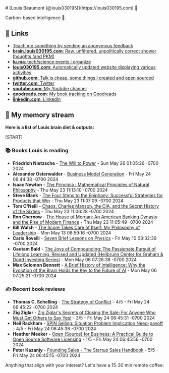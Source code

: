 <link rel="shortcut icon" href="/favicon.ico">
# [Louis Beaumont (@louis030195)](https://louis030195.com) 🤔

Carbon-based intelligence 🐒. 

## 🔗 Links

- [Teach me something by sending an anonymous feedback](https://www.admonymous.co/louis030195)
- [**brain.louis030195.com**: Raw, unfiltered, unpolitically correct shower thoughts (and PKM)](https://brain.louis030195.com)
- [**lu.ma**: tech/science events i organize](https://lu.ma/u/louis030195/events?past=1)
- [**louis030195.com**: Automatically updated website displaying various activities](https://louis030195.com)
- [**github.com**: Talk is cheap, some things I created and open sourced](https://github.com/louis030195)
- [**twitter.com**: Twitter](https://twitter.com/@louis030195)
- [**youtube.com**: My Youtube channel](https://www.youtube.com/channel/UCQyHp-A6Y4hwRt7qmi_TYOQ)
- [**goodreads.com**: My book tracking on Goodreads](https://www.goodreads.com/user/show/103091881-louis-beaumont)
- [**linkedin.com**: LinkedIn](https://www.linkedin.com/in/louis030195)

## 🌊 My memory stream

**Here is a list of Louis brain diet & outputs:**

[START]


### 📚 Books Louis is reading

-   **Friedrich Nietzsche**  - [The Will to Power](https://www.goodreads.com/book/show/31785.The_Will_to_Power) - Sun May 26 01:05:26 -0700 2024
-   **Alexander Osterwalder**  - [Business Model Generation](https://www.goodreads.com/book/show/7723797-business-model-generation) - Fri May 24 06:44:38 -0700 2024
-   **Isaac Newton**  - [The Principia : Mathematical Principles of Natural Philosophy](https://www.goodreads.com/book/show/231083.The_Principia_) - Thu May 23 11:13:10 -0700 2024
-   **Steve Blank**  - [The Four Steps to the Epiphany: Successful Strategies for Products that Win](https://www.goodreads.com/book/show/762542.The_Four_Steps_to_the_Epiphany) - Thu May 23 11:07:09 -0700 2024
-   **Tom O&#39;Neill**  - [Chaos: Charles Manson, the CIA, and the Secret History of the Sixties](https://www.goodreads.com/book/show/43015073-chaos) - Thu May 23 11:06:28 -0700 2024
-   **Ron Chernow**  - [The House of Morgan: An American Banking Dynasty and the Rise of Modern Finance](https://www.goodreads.com/book/show/16131.The_House_of_Morgan) - Thu May 23 11:05:49 -0700 2024
-   **Bill   Walsh**  - [The Score Takes Care of Itself: My Philosophy of Leadership](https://www.goodreads.com/book/show/6342995-the-score-takes-care-of-itself) - Mon May 13 08:59:16 -0700 2024
-   **Carlo Rovelli**  - [Seven Brief Lessons on Physics](https://www.goodreads.com/book/show/25734172-seven-brief-lessons-on-physics) - Fri May 10 08:32:39 -0700 2024
-   **Gautam Baid**  - [The Joys of Compounding: The Passionate Pursuit of Lifelong Learning, Revised and Updated (Heilbrunn Center for Graham &amp; Dodd Investing Series)](https://www.goodreads.com/book/show/48847632-the-joys-of-compounding) - Mon May 06 07:26:38 -0700 2024
-   **Max Solomon Bennett**  - [A Brief History of Intelligence: Why the Evolution of the Brain Holds the Key to the Future of AI](https://www.goodreads.com/book/show/74821304-a-brief-history-of-intelligence) - Mon May 06 07:25:21 -0700 2024

### ✍ Recent book reviews

-   **Thomas C. Schelling**  - [The Strategy of Conflict](https://www.goodreads.com/book/show/317330.The_Strategy_of_Conflict) - 4/5 - Fri May 24 06:45:22 -0700 2024
-   **Zig Ziglar**  - [Zig Ziglar&#39;s Secrets of Closing the Sale: For Anyone Who Must Get Others to Say Yes!](https://www.goodreads.com/book/show/578736.Zig_Ziglar_s_Secrets_of_Closing_the_Sale) - 3/5 - Fri May 24 06:45:31 -0700 2024
-   **Neil Rackham**  - [SPIN Selling: Situation Problem Implication Need-payoff](https://www.goodreads.com/book/show/833015.SPIN_Selling) - 4/5 - Fri May 24 06:45:38 -0700 2024
-   **Heather Meeker**  - [Open (Source) for Business: A Practical Guide to Open Source Software Licensing](https://www.goodreads.com/book/show/25730398-open-source-for-business) - 1/5 - Fri May 24 06:45:56 -0700 2024
-   **Peter Kazanjy**  - [Founding Sales - The Startup Sales Handbook](https://www.goodreads.com/book/show/46019973-founding-sales---the-startup-sales-handbook) - 5/5 - Fri May 24 06:45:15 -0700 2024

Anything that align with your interest? Let's have a 15-30 min remote coffee:


<div style="width:100%;height:100%;overflow:scroll" id="my-cal-inline"></div>
<script type="text/javascript">
  (function (C, A, L) { let p = function (a, ar) { a.q.push(ar); }; let d = C.document; C.Cal = C.Cal || function () { let cal = C.Cal; let ar = arguments; if (!cal.loaded) { cal.ns = {}; cal.q = cal.q || []; d.head.appendChild(d.createElement("script")).src = A; cal.loaded = true; } if (ar[0] === L) { const api = function () { p(api, arguments); }; const namespace = ar[1]; api.q = api.q || []; typeof namespace === "string" ? (cal.ns[namespace] = api) && p(api, ar) : p(cal, ar); return; } p(cal, ar); }; })(window, "https://app.cal.com/embed/embed.js", "init");
Cal("init", "cof", {origin:"https://cal.com"});

  Cal.ns.cof("inline", {
	elementOrSelector:"#my-cal-inline",
	calLink: "louis030195/cof",
	layout: "month_view"
  });
  
  Cal.ns.cof("ui", {"styles":{"branding":{"brandColor":"#000000"}},"hideEventTypeDetails":false,"layout":"month_view"});
  </script>
  

